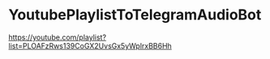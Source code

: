 # YoutubePlaylistToTelegramAudioBot

https://youtube.com/playlist?list=PLOAFzRws139CoGX2UvsGx5yWplrxBB6Hh
